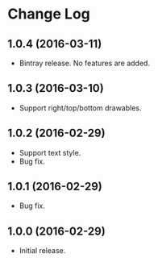 Change Log
===========

## 1.0.4 (2016-03-11)

- Bintray release. No features are added.

## 1.0.3 (2016-03-10)

- Support right/top/bottom drawables.

## 1.0.2 (2016-02-29)

- Support text style.
- Bug fix.

## 1.0.1 (2016-02-29)

- Bug fix.

## 1.0.0 (2016-02-29)

- Initial release.
